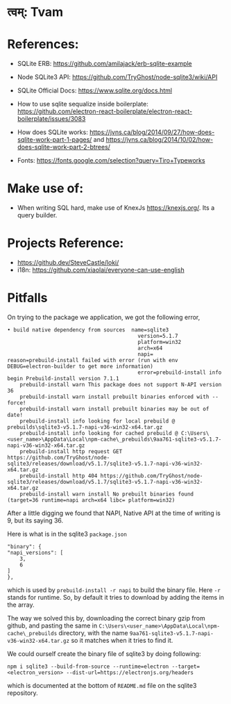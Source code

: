 # त्वम्: Tvam

# References:

-   SQLite ERB: https://github.com/amilajack/erb-sqlite-example
-   Node SQLite3 API: https://github.com/TryGhost/node-sqlite3/wiki/API
-   SQLite Official Docs: https://www.sqlite.org/docs.html
-   How to use sqlite sequalize inside boilerplate: https://github.com/electron-react-boilerplate/electron-react-boilerplate/issues/3083

-   How does SQLite works: https://jvns.ca/blog/2014/09/27/how-does-sqlite-work-part-1-pages/ and https://jvns.ca/blog/2014/10/02/how-does-sqlite-work-part-2-btrees/

-   Fonts: https://fonts.google.com/selection?query=Tiro+Typeworks

# Make use of:

-   When writing SQL hard, make use of KnexJs https://knexjs.org/. Its a query builder.

# Projects Reference:

-   https://github.dev/SteveCastle/loki/
- i18n: https://github.com/xiaolai/everyone-can-use-english

# Pitfalls

On trying to the package we application, we got the following error,

```
• build native dependency from sources  name=sqlite3
                                          version=5.1.7
                                          platform=win32
                                          arch=x64
                                          napi=
reason=prebuild-install failed with error (run with env DEBUG=electron-builder to get more information)
                                          error=prebuild-install info begin Prebuild-install version 7.1.1
    prebuild-install warn This package does not support N-API version 36
    prebuild-install warn install prebuilt binaries enforced with --force!
    prebuild-install warn install prebuilt binaries may be out of date!
    prebuild-install info looking for local prebuild @ prebuilds\sqlite3-v5.1.7-napi-v36-win32-x64.tar.gz
    prebuild-install info looking for cached prebuild @ C:\Users\<user_name>\AppData\Local\npm-cache\_prebuilds\9aa761-sqlite3-v5.1.7-napi-v36-win32-x64.tar.gz
    prebuild-install http request GET https://github.com/TryGhost/node-sqlite3/releases/download/v5.1.7/sqlite3-v5.1.7-napi-v36-win32-x64.tar.gz
    prebuild-install http 404 https://github.com/TryGhost/node-sqlite3/releases/download/v5.1.7/sqlite3-v5.1.7-napi-v36-win32-x64.tar.gz
    prebuild-install warn install No prebuilt binaries found (target=36 runtime=napi arch=x64 libc= platform=win32)
```

After a little digging we found that NAPI, Native API at the time of writing is 9, but its saying 36.

Here is what is in the sqlite3 `package.json`

```
"binary": {
"napi_versions": [
    3,
    6
]
},
```

which is used by `prebuild-install -r napi` to build the binary file. Here `-r` stands for runtime. So, by default it tries to download by adding the items in the array.

The way we solved this by, downloading the correct binary gzip from github, and pasting the same in `C:\Users\<user_name>\AppData\Local\npm-cache\_prebuilds` directory, with the name `9aa761-sqlite3-v5.1.7-napi-v36-win32-x64.tar.gz` so it matches when it tries to find it.

We could ourself create the binary file of sqlite3 by doing following:

```
npm i sqlite3 --build-from-source --runtime=electron --target=<electron_version> --dist-url=https://electronjs.org/headers
```

which is documented at the bottom of `README.md` file on the sqlite3 repository.
